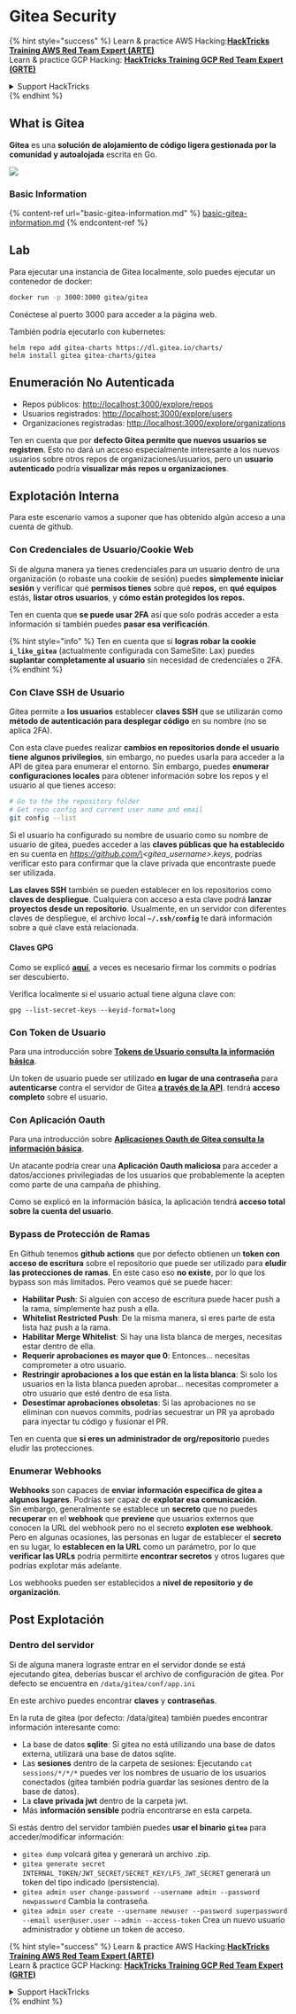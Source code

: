 # Gitea Security

{% hint style="success" %}
Learn & practice AWS Hacking:<img src="../../.gitbook/assets/image (1).png" alt="" data-size="line">[**HackTricks Training AWS Red Team Expert (ARTE)**](https://training.hacktricks.xyz/courses/arte)<img src="../../.gitbook/assets/image (1).png" alt="" data-size="line">\
Learn & practice GCP Hacking: <img src="../../.gitbook/assets/image (2).png" alt="" data-size="line">[**HackTricks Training GCP Red Team Expert (GRTE)**<img src="../../.gitbook/assets/image (2).png" alt="" data-size="line">](https://training.hacktricks.xyz/courses/grte)

<details>

<summary>Support HackTricks</summary>

* Check the [**subscription plans**](https://github.com/sponsors/carlospolop)!
* **Join the** 💬 [**Discord group**](https://discord.gg/hRep4RUj7f) or the [**telegram group**](https://t.me/peass) or **follow** us on **Twitter** 🐦 [**@hacktricks\_live**](https://twitter.com/hacktricks\_live)**.**
* **Share hacking tricks by submitting PRs to the** [**HackTricks**](https://github.com/carlospolop/hacktricks) and [**HackTricks Cloud**](https://github.com/carlospolop/hacktricks-cloud) github repos.

</details>
{% endhint %}

## What is Gitea

**Gitea** es una **solución de alojamiento de código ligera gestionada por la comunidad y autoalojada** escrita en Go.

![](<../../.gitbook/assets/image (160).png>)

### Basic Information

{% content-ref url="basic-gitea-information.md" %}
[basic-gitea-information.md](basic-gitea-information.md)
{% endcontent-ref %}

## Lab

Para ejecutar una instancia de Gitea localmente, solo puedes ejecutar un contenedor de docker:
```bash
docker run -p 3000:3000 gitea/gitea
```
Conéctese al puerto 3000 para acceder a la página web.

También podría ejecutarlo con kubernetes:
```
helm repo add gitea-charts https://dl.gitea.io/charts/
helm install gitea gitea-charts/gitea
```
## Enumeración No Autenticada

* Repos públicos: [http://localhost:3000/explore/repos](http://localhost:3000/explore/repos)
* Usuarios registrados: [http://localhost:3000/explore/users](http://localhost:3000/explore/users)
* Organizaciones registradas: [http://localhost:3000/explore/organizations](http://localhost:3000/explore/organizations)

Ten en cuenta que por **defecto Gitea permite que nuevos usuarios se registren**. Esto no dará un acceso especialmente interesante a los nuevos usuarios sobre otros repos de organizaciones/usuarios, pero un **usuario autenticado** podría **visualizar más repos u organizaciones**.

## Explotación Interna

Para este escenario vamos a suponer que has obtenido algún acceso a una cuenta de github.

### Con Credenciales de Usuario/Cookie Web

Si de alguna manera ya tienes credenciales para un usuario dentro de una organización (o robaste una cookie de sesión) puedes **simplemente iniciar sesión** y verificar qué **permisos tienes** sobre qué **repos,** en **qué equipos** estás, **listar otros usuarios**, y **cómo están protegidos los repos.**

Ten en cuenta que **se puede usar 2FA** así que solo podrás acceder a esta información si también puedes **pasar esa verificación**.

{% hint style="info" %}
Ten en cuenta que si **logras robar la cookie `i_like_gitea`** (actualmente configurada con SameSite: Lax) puedes **suplantar completamente al usuario** sin necesidad de credenciales o 2FA.
{% endhint %}

### Con Clave SSH de Usuario

Gitea permite a **los usuarios** establecer **claves SSH** que se utilizarán como **método de autenticación para desplegar código** en su nombre (no se aplica 2FA).

Con esta clave puedes realizar **cambios en repositorios donde el usuario tiene algunos privilegios**, sin embargo, no puedes usarla para acceder a la API de gitea para enumerar el entorno. Sin embargo, puedes **enumerar configuraciones locales** para obtener información sobre los repos y el usuario al que tienes acceso:
```bash
# Go to the the repository folder
# Get repo config and current user name and email
git config --list
```
Si el usuario ha configurado su nombre de usuario como su nombre de usuario de gitea, puedes acceder a las **claves públicas que ha establecido** en su cuenta en _https://github.com/\<gitea\_username>.keys_, podrías verificar esto para confirmar que la clave privada que encontraste puede ser utilizada.

**Las claves SSH** también se pueden establecer en los repositorios como **claves de despliegue**. Cualquiera con acceso a esta clave podrá **lanzar proyectos desde un repositorio**. Usualmente, en un servidor con diferentes claves de despliegue, el archivo local **`~/.ssh/config`** te dará información sobre a qué clave está relacionada.

#### Claves GPG

Como se explicó [**aquí**](https://github.com/carlospolop/hacktricks-cloud/blob/master/pentesting-ci-cd/gitea-security/broken-reference/README.md), a veces es necesario firmar los commits o podrías ser descubierto.

Verifica localmente si el usuario actual tiene alguna clave con:
```shell
gpg --list-secret-keys --keyid-format=long
```
### Con Token de Usuario

Para una introducción sobre [**Tokens de Usuario consulta la información básica**](basic-gitea-information.md#personal-access-tokens).

Un token de usuario puede ser utilizado **en lugar de una contraseña** para **autenticarse** contra el servidor de Gitea [**a través de la API**](https://try.gitea.io/api/swagger#/). tendrá **acceso completo** sobre el usuario.

### Con Aplicación Oauth

Para una introducción sobre [**Aplicaciones Oauth de Gitea consulta la información básica**](./#with-oauth-application).

Un atacante podría crear una **Aplicación Oauth maliciosa** para acceder a datos/acciones privilegiadas de los usuarios que probablemente la acepten como parte de una campaña de phishing.

Como se explicó en la información básica, la aplicación tendrá **acceso total sobre la cuenta del usuario**.

### Bypass de Protección de Ramas

En Github tenemos **github actions** que por defecto obtienen un **token con acceso de escritura** sobre el repositorio que puede ser utilizado para **eludir las protecciones de ramas**. En este caso eso **no existe**, por lo que los bypass son más limitados. Pero veamos qué se puede hacer:

* **Habilitar Push**: Si alguien con acceso de escritura puede hacer push a la rama, simplemente haz push a ella.
* **Whitelist Restricted Push**: De la misma manera, si eres parte de esta lista haz push a la rama.
* **Habilitar Merge Whitelist**: Si hay una lista blanca de merges, necesitas estar dentro de ella.
* **Requerir aprobaciones es mayor que 0**: Entonces... necesitas comprometer a otro usuario.
* **Restringir aprobaciones a los que están en la lista blanca**: Si solo los usuarios en la lista blanca pueden aprobar... necesitas comprometer a otro usuario que esté dentro de esa lista.
* **Desestimar aprobaciones obsoletas**: Si las aprobaciones no se eliminan con nuevos commits, podrías secuestrar un PR ya aprobado para inyectar tu código y fusionar el PR.

Ten en cuenta que **si eres un administrador de org/repositorio** puedes eludir las protecciones.

### Enumerar Webhooks

**Webhooks** son capaces de **enviar información específica de gitea a algunos lugares**. Podrías ser capaz de **explotar esa comunicación**.\
Sin embargo, generalmente se establece un **secreto** que no puedes **recuperar** en el **webhook** que **previene** que usuarios externos que conocen la URL del webhook pero no el secreto **exploten ese webhook**.\
Pero en algunas ocasiones, las personas en lugar de establecer el **secreto** en su lugar, lo **establecen en la URL** como un parámetro, por lo que **verificar las URLs** podría permitirte **encontrar secretos** y otros lugares que podrías explotar más adelante.

Los webhooks pueden ser establecidos a **nivel de repositorio y de organización**.

## Post Explotación

### Dentro del servidor

Si de alguna manera lograste entrar en el servidor donde se está ejecutando gitea, deberías buscar el archivo de configuración de gitea. Por defecto se encuentra en `/data/gitea/conf/app.ini`

En este archivo puedes encontrar **claves** y **contraseñas**.

En la ruta de gitea (por defecto: /data/gitea) también puedes encontrar información interesante como:

* La base de datos **sqlite**: Si gitea no está utilizando una base de datos externa, utilizará una base de datos sqlite.
* Las **sesiones** dentro de la carpeta de sesiones: Ejecutando `cat sessions/*/*/*` puedes ver los nombres de usuario de los usuarios conectados (gitea también podría guardar las sesiones dentro de la base de datos).
* La **clave privada jwt** dentro de la carpeta jwt.
* Más **información sensible** podría encontrarse en esta carpeta.

Si estás dentro del servidor también puedes **usar el binario `gitea`** para acceder/modificar información:

* `gitea dump` volcará gitea y generará un archivo .zip.
* `gitea generate secret INTERNAL_TOKEN/JWT_SECRET/SECRET_KEY/LFS_JWT_SECRET` generará un token del tipo indicado (persistencia).
* `gitea admin user change-password --username admin --password newpassword` Cambia la contraseña.
* `gitea admin user create --username newuser --password superpassword --email user@user.user --admin --access-token` Crea un nuevo usuario administrador y obtiene un token de acceso.

{% hint style="success" %}
Learn & practice AWS Hacking:<img src="../../.gitbook/assets/image (1).png" alt="" data-size="line">[**HackTricks Training AWS Red Team Expert (ARTE)**](https://training.hacktricks.xyz/courses/arte)<img src="../../.gitbook/assets/image (1).png" alt="" data-size="line">\
Learn & practice GCP Hacking: <img src="../../.gitbook/assets/image (2).png" alt="" data-size="line">[**HackTricks Training GCP Red Team Expert (GRTE)**<img src="../../.gitbook/assets/image (2).png" alt="" data-size="line">](https://training.hacktricks.xyz/courses/grte)

<details>

<summary>Support HackTricks</summary>

* Check the [**subscription plans**](https://github.com/sponsors/carlospolop)!
* **Join the** 💬 [**Discord group**](https://discord.gg/hRep4RUj7f) or the [**telegram group**](https://t.me/peass) or **follow** us on **Twitter** 🐦 [**@hacktricks\_live**](https://twitter.com/hacktricks\_live)**.**
* **Share hacking tricks by submitting PRs to the** [**HackTricks**](https://github.com/carlospolop/hacktricks) and [**HackTricks Cloud**](https://github.com/carlospolop/hacktricks-cloud) github repos.

</details>
{% endhint %}
